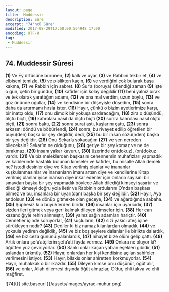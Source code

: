 ```yaml
---
layout: page
title:  Muddessir
description: Sûre
excerpt: "74'ncü Sûre"
modified: 2017-08-29T17:50:00.564948 17:00
encoding: UTF-8
tag: 
 - Muddessir
---
```


## 74. Muddessir Sûresi

**(1)** Ve Ey örtüsüne bürünen,
**(2)** kalk ve uyar,
**(3)** ve Rabbini tekbir et,
**(4)** ve elbiseni temizle,
**(5)** ve pislikten kaçın,
**(6)** ve verdiğini çok bularak başa kakma,
**(7)** ve Rabbin için sabret.
**(8)** Sur’a (boruya) üflendiği zaman
**(9)** işte o gün, çetin bir gündür,
**(10)** kafirler için kolay değildir
**(11)** beni yalnız bırak ve tek olarak yarattığım adamı, 
**(12)** ve ona mal verdim, uzun boylu,
**(13)** ve göz önünde oğullar,
**(14)** ve kendisine bir döşeyişle döşedim,
**(15)** sonra daha da artırmamı hırsla ister.
**(16)** Hayır, çünkü o bizim ayetlerimize karşı, bir inatçı oldu,
**(17)** onu dimdik bir yokuşa sardıracağım,
**(18)** zira o düşündü, ölçtü biçti,
**(19)** kahrolası nasıl da ölçtü biçti
**(20)** sonra kahrolası nasıl ölçtü biçti,
**(21)** sonra baktı,
**(22)** sonra surat astı, kaşlarını çattı,
**(23)** sonra arkasını döndü ve böbürlendi,
**(24)** sonra, bu rivayet edilip öğretilen bir büyü(den) başka bir şey değildir, dedi, 
**(25)** bu bir insan sözü(nden) başka bir şey değildir.
**(26)** Onu Sekar’a sokacağım
**(27)** ve sen nereden bileceksin? Sekar’ın ne olduğunu,
**(28)** geriye bir şey komaz ve ne de bırakmaz,
**(29)** insanı yakar kavurur,
**(30)** üzerinde  on(dokuz), (on)dokuz vardır.
**(31)** Ve biz meleklerden başkasını cehennemin muhafızları yapmadık ve kalblerinde hastalık bulunan kimseler ve kafirler, bu misalle Allah demek ne? istedi desinler diye ve Kitap verilmiş olanlar ve inananlar kuşkulanmasınlar ve inananların imanı artsın diye ve kendilerine Kitap verilmiş olanlar iyice inansın diye inkar edenler için onların sayısını bir sınavdan başka bir şey yapmadık böylece Allah dilediği kimseyi şaşırtır ve dilediği kimseyi doğru yola iletir ve Rabbinin ordularını O’ndan başkası bilmez ve bu, insanlara bir uyarı(dan) başka bir şey değildir.
**(32)** Hayır, Aya andolsun 
**(33)** ve dönüp gitmekte olan geceye,
**(34)** ve ağardığında sabaha.
**(35)** Şüphesiz ki o büyüklerden biridir,
**(36)** insanlar için uyarıcıdır,
**(37)** sizden ileri gitmek veya geri kalmak dileyen kimseler için.
**(38)** Her can kazandığıyle rehin alınmıştır,
**(39)** yalnız sağın adamları hariçtir.
**(40)** Cennetler içinde soruyorlar,
**(41)** suçluların,
**(42)** sizi yakıcı ateş içine sürükleyen nedir?
**(43)** Dediler ki biz namaz kılanlardan olmadık,
**(44)** ve yoksula yediren değildik,
**(45)** ve biz boş şeylere dalanlar ile birlikte dalardık,
**(46)** ve biz ceza gününü yalanlardık,
**(47)** nihayet bize ölüm gelip çattı.
**(48)** Artık onlara şefa’atçilerin şefa’ati fayda vermez.
**(49)** Onlara ne oluyor ki? öğütten yüz çeviriyorlar.
**(50)** Sanki onlar kaçan yaban eşekleri gibidir,
**(51)** aslandan ürkmüş.
**(52)** Hayır, onlardan her kişi kendisine açılan sahifeler verilmesini istiyor.
**(53)** Hayır, bilakis onlar ahiretten korkmuyorlar.
**(54)** Hayır, muhakkak o bir ikazdır.
**(55)** Dileyen kimse onu düşünür, öğüt alır,
**(56)** ve onlar, Allah dilemesi dışında öğüt almazlar, O’dur, ehli takva ve ehli mağfiret.

![74]({{ site.baseurl }}/assets/images/ayrac-muhur.png)
